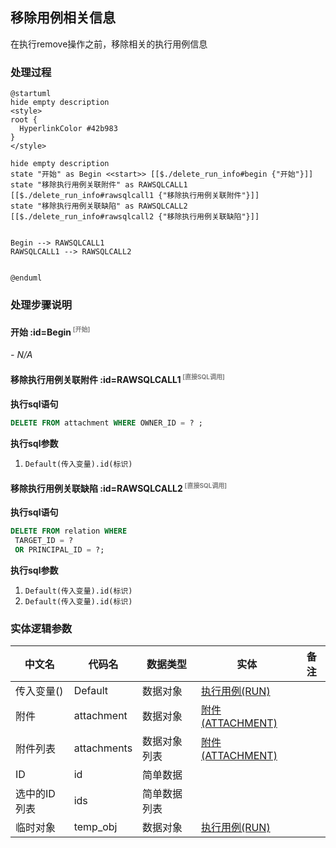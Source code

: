 ## 移除用例相关信息 <!-- {docsify-ignore-all} -->

   在执行remove操作之前，移除相关的执行用例信息

### 处理过程

```plantuml
@startuml
hide empty description
<style>
root {
  HyperlinkColor #42b983
}
</style>

hide empty description
state "开始" as Begin <<start>> [[$./delete_run_info#begin {"开始"}]]
state "移除执行用例关联附件" as RAWSQLCALL1  [[$./delete_run_info#rawsqlcall1 {"移除执行用例关联附件"}]]
state "移除执行用例关联缺陷" as RAWSQLCALL2  [[$./delete_run_info#rawsqlcall2 {"移除执行用例关联缺陷"}]]


Begin --> RAWSQLCALL1
RAWSQLCALL1 --> RAWSQLCALL2


@enduml
```


### 处理步骤说明

#### 开始 :id=Begin<sup class="footnote-symbol"> <font color=gray size=1>[开始]</font></sup>



*- N/A*
#### 移除执行用例关联附件 :id=RAWSQLCALL1<sup class="footnote-symbol"> <font color=gray size=1>[直接SQL调用]</font></sup>



<p class="panel-title"><b>执行sql语句</b></p>

```sql
DELETE FROM attachment WHERE OWNER_ID = ? ;

```

<p class="panel-title"><b>执行sql参数</b></p>

1. `Default(传入变量).id(标识)`


#### 移除执行用例关联缺陷 :id=RAWSQLCALL2<sup class="footnote-symbol"> <font color=gray size=1>[直接SQL调用]</font></sup>



<p class="panel-title"><b>执行sql语句</b></p>

```sql
DELETE FROM relation WHERE
 TARGET_ID = ? 
 OR PRINCIPAL_ID = ?;

```

<p class="panel-title"><b>执行sql参数</b></p>

1. `Default(传入变量).id(标识)`
2. `Default(传入变量).id(标识)`




### 实体逻辑参数

|    中文名   |    代码名    |  数据类型    |  实体   |备注 |
| --------| --------| -------- | -------- | --------   |
|传入变量(<i class="fa fa-check"/></i>)|Default|数据对象|[执行用例(RUN)](module/TestMgmt/run.md)||
|附件|attachment|数据对象|[附件(ATTACHMENT)](module/Base/attachment.md)||
|附件列表|attachments|数据对象列表|[附件(ATTACHMENT)](module/Base/attachment.md)||
|ID|id|简单数据|||
|选中的ID列表|ids|简单数据列表|||
|临时对象|temp_obj|数据对象|[执行用例(RUN)](module/TestMgmt/run.md)||
